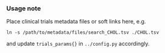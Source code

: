 ### Usage note

Place clinical trials metadata files or soft links here, e.g.
```
ln -s /path/to/metadata/files/search_CHOL.tsv ./CHOL.tsv
```
and update `trials_params{}` in `../config.py` accordingly.

